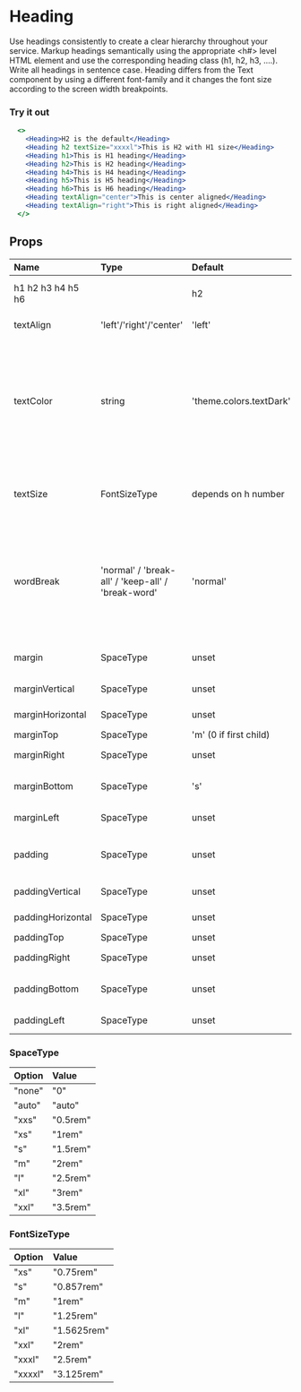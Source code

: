 # Heading

Use headings consistently to create a clear hierarchy throughout your service.
Markup headings semantically using the appropriate <h#> level HTML element and
use the corresponding heading class (h1, h2, h3, ....). Write all headings in sentence case. Heading differs from the Text component by using a different font-family and it changes the font size according to the screen width breakpoints.

### Try it out

```.jsx
  <>
    <Heading>H2 is the default</Heading>
    <Heading h2 textSize="xxxxl">This is H2 with H1 size</Heading>
    <Heading h1>This is H1 heading</Heading>
    <Heading h2>This is H2 heading</Heading>
    <Heading h4>This is H4 heading</Heading>
    <Heading h5>This is H5 heading</Heading>
    <Heading h6>This is H6 heading</Heading>
    <Heading textAlign="center">This is center aligned</Heading>
    <Heading textAlign="right">This is right aligned</Heading>
  </>
```

## Props

| Name              | Type                                               | Default                 | Description                                                                                |
| :---------------- | :------------------------------------------------- | :---------------------- | :----------------------------------------------------------------------------------------- |
| h1 h2 h3 h4 h5 h6 |                                                    | h2                      | Choose the heading level                                                                   |
| textAlign         | 'left'/'right'/'center'                            | 'left'                  | text alignment                                                                             |
| textColor         | string                                             | 'theme.colors.textDark' | set the heading text color alignment accepts theme colour names (preferred) or hex string  |
| textSize          | FontSizeType                                       | depends on h number     | font size of header, this will scale still with breakpoints                                |
| wordBreak         | 'normal' / 'break-all' / 'keep-all' / 'break-word' | 'normal'                | Sets whether line breaks appear wherever the text would otherwise overflow its content box |
| margin            | SpaceType                                          | unset                   | margin top, bottom, left and right                                                         |
| marginVertical    | SpaceType                                          | unset                   | margin top and bottom                                                                      |
| marginHorizontal  | SpaceType                                          | unset                   | margin left and right                                                                      |
| marginTop         | SpaceType                                          | 'm' (0 if first child)  | margin top                                                                                 |
| marginRight       | SpaceType                                          | unset                   | margin right right                                                                         |
| marginBottom      | SpaceType                                          | 's'                     | margin bottom bottom                                                                       |
| marginLeft        | SpaceType                                          | unset                   | margin left left                                                                           |
| padding           | SpaceType                                          | unset                   | padding top, bottom, left and right                                                        |
| paddingVertical   | SpaceType                                          | unset                   | padding top and bottom                                                                     |
| paddingHorizontal | SpaceType                                          | unset                   | padding left and right                                                                     |
| paddingTop        | SpaceType                                          | unset                   | padding top                                                                                |
| paddingRight      | SpaceType                                          | unset                   | padding right right                                                                        |
| paddingBottom     | SpaceType                                          | unset                   | padding bottom bottom                                                                      |
| paddingLeft       | SpaceType                                          | unset                   | padding left left                                                                          |

### SpaceType

| Option | Value    |
| :----- | :------- |
| "none" | "0"      |
| "auto" | "auto"   |
| "xxs"  | "0.5rem" |
| "xs"   | "1rem"   |
| "s"    | "1.5rem" |
| "m"    | "2rem"   |
| "l"    | "2.5rem" |
| "xl"   | "3rem"   |
| "xxl"  | "3.5rem" |

### FontSizeType

| Option  | Value       |
| :------ | :---------- |
| "xs"    | "0.75rem"   |
| "s"     | "0.857rem"  |
| "m"     | "1rem"      |
| "l"     | "1.25rem"   |
| "xl"    | "1.5625rem" |
| "xxl"   | "2rem"      |
| "xxxl"  | "2.5rem"    |
| "xxxxl" | "3.125rem"  |
